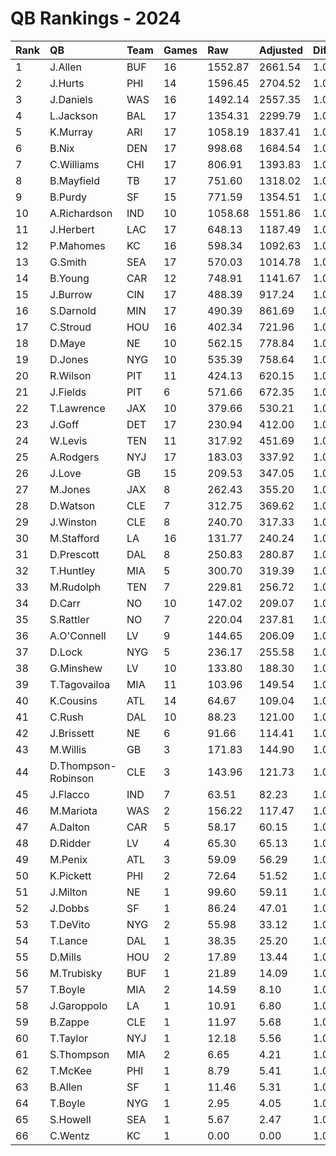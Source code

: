 # QB Rankings - 2024

| Rank | QB                  | Team | Games | Raw     | Adjusted | Difficulty | Avg/Game | Normalized |
| :----| :-------------------| :----| :-----| :-------| :--------| :----------| :--------| :----------|
| 1    | J.Allen             | BUF  | 16    | 1552.87 | 2661.54  | 1.000      | 166.35   | 103.63     |
| 2    | J.Hurts             | PHI  | 14    | 1596.45 | 2704.52  | 1.000      | 193.18   | 101.20     |
| 3    | J.Daniels           | WAS  | 16    | 1492.14 | 2557.35  | 1.000      | 159.83   | 101.03     |
| 4    | L.Jackson           | BAL  | 17    | 1354.31 | 2299.79  | 1.000      | 135.28   | 96.02      |
| 5    | K.Murray            | ARI  | 17    | 1058.19 | 1837.41  | 1.000      | 108.08   | 84.23      |
| 6    | B.Nix               | DEN  | 17    | 998.68  | 1684.54  | 1.000      | 99.09    | 80.33      |
| 7    | C.Williams          | CHI  | 17    | 806.91  | 1393.83  | 1.000      | 81.99    | 72.91      |
| 8    | B.Mayfield          | TB   | 17    | 751.60  | 1318.02  | 1.000      | 77.53    | 70.97      |
| 9    | B.Purdy             | SF   | 15    | 771.59  | 1354.51  | 1.000      | 90.30    | 70.22      |
| 10   | A.Richardson        | IND  | 10    | 1058.68 | 1551.86  | 1.000      | 155.19   | 69.37      |
| 11   | J.Herbert           | LAC  | 17    | 648.13  | 1187.49  | 1.000      | 69.85    | 67.64      |
| 12   | P.Mahomes           | KC   | 16    | 598.34  | 1092.63  | 1.000      | 68.29    | 64.55      |
| 13   | G.Smith             | SEA  | 17    | 570.03  | 1014.78  | 1.000      | 59.69    | 63.24      |
| 14   | B.Young             | CAR  | 12    | 748.91  | 1141.67  | 1.000      | 95.14    | 62.68      |
| 15   | J.Burrow            | CIN  | 17    | 488.39  | 917.24   | 1.000      | 53.96    | 60.75      |
| 16   | S.Darnold           | MIN  | 17    | 490.39  | 861.69   | 1.000      | 50.69    | 59.33      |
| 17   | C.Stroud            | HOU  | 16    | 402.34  | 721.96   | 1.000      | 45.12    | 55.32      |
| 18   | D.Maye              | NE   | 10    | 562.15  | 778.84   | 1.000      | 77.88    | 53.41      |
| 19   | D.Jones             | NYG  | 10    | 535.39  | 758.64   | 1.000      | 75.86    | 53.00      |
| 20   | R.Wilson            | PIT  | 11    | 424.13  | 620.15   | 1.000      | 56.38    | 50.64      |
| 21   | J.Fields            | PIT  | 6     | 571.66  | 672.35   | 1.000      | 112.06   | 48.65      |
| 22   | T.Lawrence          | JAX  | 10    | 379.66  | 530.21   | 1.000      | 53.02    | 48.28      |
| 23   | J.Goff              | DET  | 17    | 230.94  | 412.00   | 1.000      | 24.24    | 47.85      |
| 24   | W.Levis             | TEN  | 11    | 317.92  | 451.69   | 1.000      | 41.06    | 47.03      |
| 25   | A.Rodgers           | NYJ  | 17    | 183.03  | 337.92   | 1.000      | 19.88    | 45.96      |
| 26   | J.Love              | GB   | 15    | 209.53  | 347.05   | 1.000      | 23.14    | 45.76      |
| 27   | M.Jones             | JAX  | 8     | 262.43  | 355.20   | 1.000      | 44.40    | 44.05      |
| 28   | D.Watson            | CLE  | 7     | 312.75  | 369.62   | 1.000      | 52.80    | 43.96      |
| 29   | J.Winston           | CLE  | 8     | 240.70  | 317.33   | 1.000      | 39.67    | 43.33      |
| 30   | M.Stafford          | LA   | 16    | 131.77  | 240.24   | 1.000      | 15.01    | 43.32      |
| 31   | D.Prescott          | DAL  | 8     | 250.83  | 280.87   | 1.000      | 35.11    | 42.64      |
| 32   | T.Huntley           | MIA  | 5     | 300.70  | 319.39   | 1.000      | 63.88    | 42.34      |
| 33   | M.Rudolph           | TEN  | 7     | 229.81  | 256.72   | 1.000      | 36.67    | 41.94      |
| 34   | D.Carr              | NO   | 10    | 147.02  | 209.07   | 1.000      | 20.91    | 41.66      |
| 35   | S.Rattler           | NO   | 7     | 220.04  | 237.81   | 1.000      | 33.97    | 41.60      |
| 36   | A.O'Connell         | LV   | 9     | 144.65  | 206.09   | 1.000      | 22.90    | 41.42      |
| 37   | D.Lock              | NYG  | 5     | 236.17  | 255.58   | 1.000      | 51.12    | 41.34      |
| 38   | G.Minshew           | LV   | 10    | 133.80  | 188.30   | 1.000      | 18.83    | 41.23      |
| 39   | T.Tagovailoa        | MIA  | 11    | 103.96  | 149.54   | 1.000      | 13.59    | 40.55      |
| 40   | K.Cousins           | ATL  | 14    | 64.67   | 109.04   | 1.000      | 7.79     | 39.92      |
| 41   | C.Rush              | DAL  | 10    | 88.23   | 121.00   | 1.000      | 12.10    | 39.84      |
| 42   | J.Brissett          | NE   | 6     | 91.66   | 114.41   | 1.000      | 19.07    | 39.27      |
| 43   | M.Willis            | GB   | 3     | 171.83  | 144.90   | 1.000      | 48.30    | 39.19      |
| 44   | D.Thompson-Robinson | CLE  | 3     | 143.96  | 121.73   | 1.000      | 40.58    | 38.89      |
| 45   | J.Flacco            | IND  | 7     | 63.51   | 82.23    | 1.000      | 11.75    | 38.81      |
| 46   | M.Mariota           | WAS  | 2     | 156.22  | 117.47   | 1.000      | 58.73    | 38.62      |
| 47   | A.Dalton            | CAR  | 5     | 58.17   | 60.15    | 1.000      | 12.03    | 38.28      |
| 48   | D.Ridder            | LV   | 4     | 65.30   | 65.13    | 1.000      | 16.28    | 38.27      |
| 49   | M.Penix             | ATL  | 3     | 59.09   | 56.29    | 1.000      | 18.76    | 38.06      |
| 50   | K.Pickett           | PHI  | 2     | 72.64   | 51.52    | 1.000      | 25.76    | 37.90      |
| 51   | J.Milton            | NE   | 1     | 99.60   | 59.11    | 1.000      | 59.11    | 37.83      |
| 52   | J.Dobbs             | SF   | 1     | 86.24   | 47.01    | 1.000      | 47.01    | 37.73      |
| 53   | T.DeVito            | NYG  | 2     | 55.98   | 33.12    | 1.000      | 16.56    | 37.70      |
| 54   | T.Lance             | DAL  | 1     | 38.35   | 25.20    | 1.000      | 25.20    | 37.55      |
| 55   | D.Mills             | HOU  | 2     | 17.89   | 13.44    | 1.000      | 6.72     | 37.49      |
| 56   | M.Trubisky          | BUF  | 1     | 21.89   | 14.09    | 1.000      | 14.09    | 37.46      |
| 57   | T.Boyle             | MIA  | 2     | 14.59   | 8.10     | 1.000      | 4.05     | 37.43      |
| 58   | J.Garoppolo         | LA   | 1     | 10.91   | 6.80     | 1.000      | 6.80     | 37.40      |
| 59   | B.Zappe             | CLE  | 1     | 11.97   | 5.68     | 1.000      | 5.68     | 37.39      |
| 60   | T.Taylor            | NYJ  | 1     | 12.18   | 5.56     | 1.000      | 5.56     | 37.39      |
| 61   | S.Thompson          | MIA  | 2     | 6.65    | 4.21     | 1.000      | 2.11     | 37.39      |
| 62   | T.McKee             | PHI  | 1     | 8.79    | 5.41     | 1.000      | 5.41     | 37.39      |
| 63   | B.Allen             | SF   | 1     | 11.46   | 5.31     | 1.000      | 5.31     | 37.39      |
| 64   | T.Boyle             | NYG  | 1     | 2.95    | 4.05     | 1.000      | 4.05     | 37.37      |
| 65   | S.Howell            | SEA  | 1     | 5.67    | 2.47     | 1.000      | 2.47     | 37.36      |
| 66   | C.Wentz             | KC   | 1     | 0.00    | 0.00     | 1.000      | 0.00     | 37.34      |

